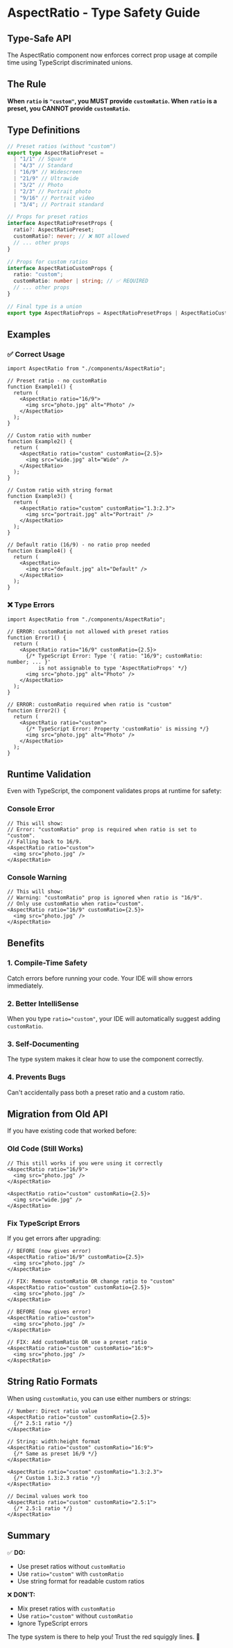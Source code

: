 # AspectRatio - Type Safety Guide

## Type-Safe API

The AspectRatio component now enforces correct prop usage at compile time using TypeScript discriminated unions.

## The Rule

**When `ratio` is `"custom"`, you MUST provide `customRatio`. When `ratio` is a preset, you CANNOT provide `customRatio`.**

## Type Definitions

```typescript
// Preset ratios (without "custom")
export type AspectRatioPreset =
  | "1/1" // Square
  | "4/3" // Standard
  | "16/9" // Widescreen
  | "21/9" // Ultrawide
  | "3/2" // Photo
  | "2/3" // Portrait photo
  | "9/16" // Portrait video
  | "3/4"; // Portrait standard

// Props for preset ratios
interface AspectRatioPresetProps {
  ratio?: AspectRatioPreset;
  customRatio?: never; // ❌ NOT allowed
  // ... other props
}

// Props for custom ratios
interface AspectRatioCustomProps {
  ratio: "custom";
  customRatio: number | string; // ✅ REQUIRED
  // ... other props
}

// Final type is a union
export type AspectRatioProps = AspectRatioPresetProps | AspectRatioCustomProps;
```

## Examples

### ✅ Correct Usage

```tsx
import AspectRatio from "./components/AspectRatio";

// Preset ratio - no customRatio
function Example1() {
  return (
    <AspectRatio ratio="16/9">
      <img src="photo.jpg" alt="Photo" />
    </AspectRatio>
  );
}

// Custom ratio with number
function Example2() {
  return (
    <AspectRatio ratio="custom" customRatio={2.5}>
      <img src="wide.jpg" alt="Wide" />
    </AspectRatio>
  );
}

// Custom ratio with string format
function Example3() {
  return (
    <AspectRatio ratio="custom" customRatio="1.3:2.3">
      <img src="portrait.jpg" alt="Portrait" />
    </AspectRatio>
  );
}

// Default ratio (16/9) - no ratio prop needed
function Example4() {
  return (
    <AspectRatio>
      <img src="default.jpg" alt="Default" />
    </AspectRatio>
  );
}
```

### ❌ Type Errors

```tsx
import AspectRatio from "./components/AspectRatio";

// ERROR: customRatio not allowed with preset ratios
function Error1() {
  return (
    <AspectRatio ratio="16/9" customRatio={2.5}>
      {/* TypeScript Error: Type '{ ratio: "16/9"; customRatio: number; ... }' 
          is not assignable to type 'AspectRatioProps' */}
      <img src="photo.jpg" alt="Photo" />
    </AspectRatio>
  );
}

// ERROR: customRatio required when ratio is "custom"
function Error2() {
  return (
    <AspectRatio ratio="custom">
      {/* TypeScript Error: Property 'customRatio' is missing */}
      <img src="photo.jpg" alt="Photo" />
    </AspectRatio>
  );
}
```

## Runtime Validation

Even with TypeScript, the component validates props at runtime for safety:

### Console Error

```tsx
// This will show:
// Error: "customRatio" prop is required when ratio is set to "custom".
// Falling back to 16/9.
<AspectRatio ratio="custom">
  <img src="photo.jpg" />
</AspectRatio>
```

### Console Warning

```tsx
// This will show:
// Warning: "customRatio" prop is ignored when ratio is "16/9".
// Only use customRatio when ratio="custom".
<AspectRatio ratio="16/9" customRatio={2.5}>
  <img src="photo.jpg" />
</AspectRatio>
```

## Benefits

### 1. **Compile-Time Safety**

Catch errors before running your code. Your IDE will show errors immediately.

### 2. **Better IntelliSense**

When you type `ratio="custom"`, your IDE will automatically suggest adding `customRatio`.

### 3. **Self-Documenting**

The type system makes it clear how to use the component correctly.

### 4. **Prevents Bugs**

Can't accidentally pass both a preset ratio and a custom ratio.

## Migration from Old API

If you have existing code that worked before:

### Old Code (Still Works)

```tsx
// This still works if you were using it correctly
<AspectRatio ratio="16/9">
  <img src="photo.jpg" />
</AspectRatio>

<AspectRatio ratio="custom" customRatio={2.5}>
  <img src="wide.jpg" />
</AspectRatio>
```

### Fix TypeScript Errors

If you get errors after upgrading:

```tsx
// BEFORE (now gives error)
<AspectRatio ratio="16/9" customRatio={2.5}>
  <img src="photo.jpg" />
</AspectRatio>

// FIX: Remove customRatio OR change ratio to "custom"
<AspectRatio ratio="custom" customRatio={2.5}>
  <img src="photo.jpg" />
</AspectRatio>
```

```tsx
// BEFORE (now gives error)
<AspectRatio ratio="custom">
  <img src="photo.jpg" />
</AspectRatio>

// FIX: Add customRatio OR use a preset ratio
<AspectRatio ratio="custom" customRatio="16:9">
  <img src="photo.jpg" />
</AspectRatio>
```

## String Ratio Formats

When using `customRatio`, you can use either numbers or strings:

```tsx
// Number: Direct ratio value
<AspectRatio ratio="custom" customRatio={2.5}>
  {/* 2.5:1 ratio */}
</AspectRatio>

// String: width:height format
<AspectRatio ratio="custom" customRatio="16:9">
  {/* Same as preset 16/9 */}
</AspectRatio>

<AspectRatio ratio="custom" customRatio="1.3:2.3">
  {/* Custom 1.3:2.3 ratio */}
</AspectRatio>

// Decimal values work too
<AspectRatio ratio="custom" customRatio="2.5:1">
  {/* 2.5:1 ratio */}
</AspectRatio>
```

## Summary

✅ **DO:**

- Use preset ratios without `customRatio`
- Use `ratio="custom"` with `customRatio`
- Use string format for readable custom ratios

❌ **DON'T:**

- Mix preset ratios with `customRatio`
- Use `ratio="custom"` without `customRatio`
- Ignore TypeScript errors

The type system is there to help you! Trust the red squiggly lines. 🎯
